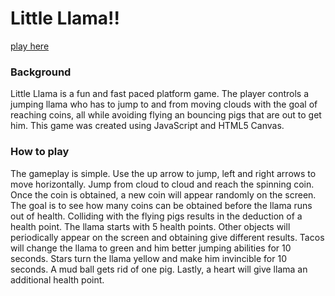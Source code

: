 # Little Llama!!

[play here](https://micahbello.github.io/little_llama/)

### Background

Little Llama is a fun and fast paced platform game. The player controls a jumping llama who has to jump to and from moving clouds with the goal of reaching coins, all while avoiding flying an bouncing pigs that are out to get him. This game was created using JavaScript and HTML5 Canvas.

### How to play

The gameplay is simple. Use the up arrow to jump, left and right arrows to move horizontally. Jump from cloud to cloud and reach the spinning coin. Once the coin is obtained, a new coin will appear randomly on the screen. The goal is to see how many coins can be obtained before the llama runs out of health. Colliding with the flying pigs results in the deduction of a health point. The llama starts with 5 health points. Other objects will periodically appear on the screen and obtaining give different results. Tacos will change the llama to green and him better jumping abilities for 10 seconds. Stars turn the llama yellow and make him invincible for 10 seconds. A mud ball gets rid of one pig. Lastly, a heart will give llama an additional health point.

